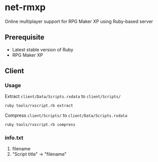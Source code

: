 # net-rmxp
Online multiplayer support for RPG Maker XP using Ruby-based server

## Prerequisite
- Latest stable version of Ruby
- RPG Maker XP

## Client

### Usage
Extract `client/Data/Scripts.rxdata` to `client/Scripts/`
```bash
ruby tools/rxscript.rb extract
```
Compress `client/Scripts/` to `client/Data/Scripts.rxdata`
```bash
ruby tools/rxscript.rb compress
```

### info.txt
1. filename
2. "Script title" -> "filename"
